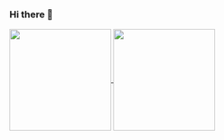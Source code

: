### Hi there 👋

<a href="https://github.com/tiagocampo/github-readme-stats">
  <img height="180em" align="center" src="https://github-readme-stats.vercel.app/api?username=tiagocampo&count_private=true&show_icons=true&theme=dracula" />
</a>
<a href="https://github.com/tiagocampo/convoychat">
  <img height="180em" align="center" src="https://github-readme-stats.vercel.app/api/top-langs/?username=tiagocampo&layout=compact&theme=dracula" />
</a>

<!--
**tiagocampo/tiagocampo** is a ✨ _special_ ✨ repository because its `README.md` (this file) appears on your GitHub profile.

Here are some ideas to get you started:

- 🔭 I’m currently working on ...
- 🌱 I’m currently learning ...
- 👯 I’m looking to collaborate on ...
- 🤔 I’m looking for help with ...
- 💬 Ask me about ...
- 📫 How to reach me: ...
- 😄 Pronouns: ...
- ⚡ Fun fact: ...
-->
